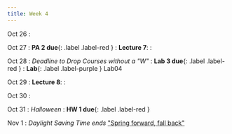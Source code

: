 ```yaml
---
title: Week 4
---
```

Oct 26
: [](#)

Oct 27
: **PA 2 due**{: .label .label-red } 
: **Lecture 7**:
: [](#)

Oct 28
: *Deadline to Drop Courses without a "W"*
: **Lab 3 due**{: .label .label-red }
:  **Lab**{: .label .label-purple } Lab04

Oct 29
: **Lecture 8**:
: [](#)

Oct 30
: [](#)

Oct 31
: *Halloween*
: **HW 1 due**{: .label .label-red } 

Nov 1
: *Daylight Saving Time ends*
  ["Spring forward, fall back"](https://www.timeanddate.com/time/dst/)

